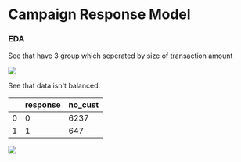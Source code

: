 # Campaign Response Model
### EDA
See that have 3 group which seperated by size of transaction amount
  
![](https://github.com/ayocucu/BADS7105/blob/main/Homework%2008%20%E2%80%93%20Campaign%20Response%20Model/HW08-1.PNG)  
  
See that data isn't balanced.  
  
||response|no_cust|
|---|---|---|
|0|0|6237|
|1|1|647|
  
![](https://github.com/ayocucu/BADS7105/blob/main/Homework%2008%20%E2%80%93%20Campaign%20Response%20Model/HW08-2.PNG)  
  
